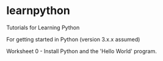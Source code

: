 # learnpython
Tutorials for Learning Python

For getting started in Python (version 3.x.x assumed)

Worksheet 0 - Install Python and the 'Hello World' program.
